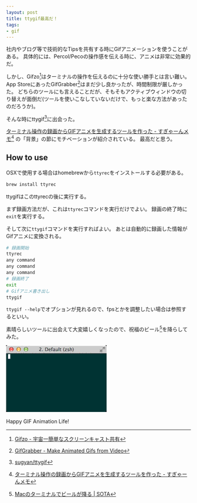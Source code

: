 ```yaml
---
layout: post
title: ttygif最高だ！
tags:
- gif
---
```

社内やブログ等で技術的なTipsを共有する時にGifアニメーションを使うことがある。
具体的には、Percol/Pecoの操作感を伝える時に、アニメは非常に効果的だ。

しかし、Gifzo[^1]はターミナルの操作を伝えるのに十分な使い勝手とは言い難い。
App StoreにあったGifGrabber[^2]はまだ少し良かったが、時間制限が厳しかった。
どちらのツールにも言えることだが、そもそもアクティブウィンドウの切り替えが面倒だ(ツールを使いこなしていないだけで、もっと楽な方法があったのだろうか)。

そんな時にttygif[^3]に出会った。

[ターミナル操作の録画からGIFアニメを生成するツールを作った - すぎゃーんメモ](http://d.hatena.ne.jp/sugyan/20140719/1405729672)[^4] の「背景」の節にモチベーションが紹介されている。
最高だと思う。

## How to use

OSXで使用する場合はhomebrewから`ttyrec`をインストールする必要がある。

```sh
brew install ttyrec
```

ttygifはこのttyrecの後に実行する。

まず録画方法だが、これは`ttyrec`コマンドを実行だけでよい。
録画の終了時に`exit`を実行する。

そして次に`ttygif`コマンドを実行すればよい。
あとは自動的に録画した情報がGifアニメに変換される。

```sh
# 録画開始
ttyrec
any command
any command
any command
# 録画終了
exit
# Gifアニメ書き出し
ttygif
```

`ttygif --help`でオプションが見れるので、fpsとかを調整したい場合は参照するといい。

素晴らしいツールに出会えて大変嬉しくなったので、祝福のビール[^5]を降らしてみた。

![happy beer](/images/2014/07/19/ttygif.gif)

Happy GIF Animation Life!

[^1]: [Gifzo - 宇宙一簡単なスクリーンキャスト共有](http://gifzo.net/)
[^2]: [GifGrabber - Make Animated Gifs from Video](http://www.gifgrabber.com/)
[^3]: [sugyan/ttygif](https://github.com/sugyan/ttygif)
[^4]: [ターミナル操作の録画からGIFアニメを生成するツールを作った - すぎゃーんメモ](http://d.hatena.ne.jp/sugyan/20140719/1405729672)
[^5]: [Macのターミナルでビールが降る | SOTA](http://deeeet.com/writing/2014/04/30/beer-on-terminal/)
